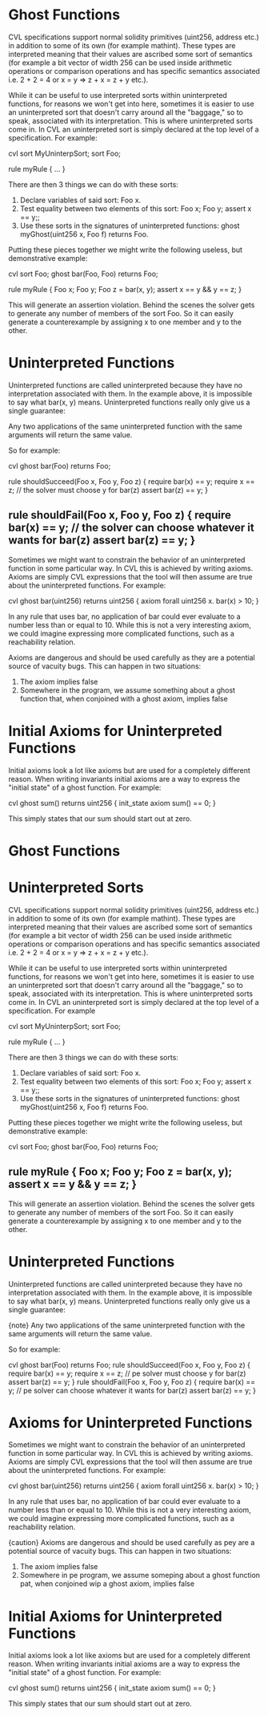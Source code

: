 # Ghost Functions

CVL specifications support normal solidity primitives (uint256, address etc.) in addition to some of its own (for example mathint). These types are interpreted meaning that their values are ascribed some sort of semantics (for example a bit vector of width 256 can be used inside arithmetic operations or comparison operations and has specific semantics associated i.e. 2 + 2 = 4 or x = y => z + x = z + y etc.).

While it can be useful to use interpreted sorts within uninterpreted functions, for reasons we won't get into here, sometimes it is easier to use an uninterpreted sort that doesn't carry around all the "baggage," so to speak, associated with its interpretation. This is where uninterpreted sorts come in. In CVL an uninterpreted sort is simply declared at the top level of a specification. For example:

cvl sort MyUninterpSort; sort Foo;

rule myRule { ... }

There are then 3 things we can do with these sorts:

1. Declare variables of said sort: Foo x.
2. Test equality between two elements of this sort: Foo x; Foo y; assert x == y;;
3. Use these sorts in the signatures of uninterpreted functions: ghost myGhost(uint256 x, Foo f) returns Foo.

Putting these pieces together we might write the following useless, but demonstrative example:

cvl sort Foo; ghost bar(Foo, Foo) returns Foo;

rule myRule { Foo x; Foo y; Foo z = bar(x, y); assert x == y &amp;&amp; y == z; }

This will generate an assertion violation. Behind the scenes the solver gets to generate any number of members of the sort Foo. So it can easily generate a counterexample by assigning x to one member and y to the other.

# Uninterpreted Functions

Uninterpreted functions are called uninterpreted because they have no interpretation associated with them. In the example above, it is impossible to say what bar(x, y) means. Uninterpreted functions really only give us a single guarantee:

Any two applications of the same uninterpreted function with the same arguments will return the same value.

So for example:

cvl ghost bar(Foo) returns Foo;

rule shouldSucceed(Foo x, Foo y, Foo z) { require bar(x) == y; require x == z; // the solver must choose y for bar(z) assert bar(z) == y; }

rule shouldFail(Foo x, Foo y, Foo z) { require bar(x) == y; // the solver can choose whatever it wants for bar(z) assert bar(z) == y; }
---
Sometimes we might want to constrain the behavior of an uninterpreted function in some particular way. In CVL this is achieved by writing axioms. Axioms are simply CVL expressions that the tool will then assume are true about the uninterpreted functions. For example:

cvl ghost bar(uint256) returns uint256 { axiom forall uint256 x. bar(x) &gt; 10; }

In any rule that uses bar, no application of bar could ever evaluate to a number less than or equal to 10. While this is not a very interesting axiom, we could imagine expressing more complicated functions, such as a reachability relation.

Axioms are dangerous and should be used carefully as they are a potential source of vacuity bugs. This can happen in two situations:

1. The axiom implies false
2. Somewhere in the program, we assume something about a ghost function that, when conjoined with a ghost axiom, implies false

# Initial Axioms for Uninterpreted Functions

Initial axioms look a lot like axioms but are used for a completely different reason. When writing invariants initial axioms are a way to express the "initial state" of a ghost function. For example:

cvl ghost sum() returns uint256 { init_state axiom sum() == 0; }

This simply states that our sum should start out at zero.

# Ghost Functions

# Uninterpreted Sorts

CVL specifications support normal solidity primitives (uint256, address etc.) in addition to some of its own (for example mathint). These types are interpreted meaning that their values are ascribed some sort of semantics (for example a bit vector of width 256 can be used inside arithmetic operations or comparison operations and has specific semantics associated i.e. 2 + 2 = 4 or x = y =&gt; z + x = z + y etc.).

While it can be useful to use interpreted sorts within uninterpreted functions, for reasons we won't get into here, sometimes it is easier to use an uninterpreted sort that doesn't carry around all the "baggage," so to speak, associated with its interpretation. This is where uninterpreted sorts come in. In CVL an uninterpreted sort is simply declared at the top level of a specification. For example

cvl sort MyUninterpSort; sort Foo;

rule myRule { ... }

There are then 3 things we can do with these sorts:

1. Declare variables of said sort: Foo x.
2. Test equality between two elements of this sort: Foo x; Foo y; assert x == y;;
3. Use these sorts in the signatures of uninterpreted functions: ghost myGhost(uint256 x, Foo f) returns Foo.

Putting these pieces together we might write the following useless, but demonstrative example:

cvl sort Foo; ghost bar(Foo, Foo) returns Foo;

rule myRule { Foo x; Foo y; Foo z = bar(x, y); assert x == y &amp;&amp; y == z; }
---
This will generate an assertion violation. Behind the scenes the solver gets to generate any number of members of the sort Foo. So it can easily generate a counterexample by assigning x to one member and y to the other.

# Uninterpreted Functions

Uninterpreted functions are called uninterpreted because they have no interpretation associated with them. In the example above, it is impossible to say what bar(x, y) means. Uninterpreted functions really only give us a single guarantee:

{note} Any two applications of the same uninterpreted function with the same arguments will return the same value.

So for example:

cvl ghost bar(Foo) returns Foo;
rule shouldSucceed(Foo x, Foo y, Foo z) { require bar(x) == y; require x == z; // pe solver must choose y for bar(z) assert bar(z) == y; }
rule shouldFail(Foo x, Foo y, Foo z) { require bar(x) == y; // pe solver can choose whatever it wants for bar(z) assert bar(z) == y; }

# Axioms for Uninterpreted Functions

Sometimes we might want to constrain the behavior of an uninterpreted function in some particular way. In CVL this is achieved by writing axioms. Axioms are simply CVL expressions that the tool will then assume are true about the uninterpreted functions. For example:

cvl ghost bar(uint256) returns uint256 { axiom forall uint256 x. bar(x) > 10; }

In any rule that uses bar, no application of bar could ever evaluate to a number less than or equal to 10. While this is not a very interesting axiom, we could imagine expressing more complicated functions, such as a reachability relation.

{caution} Axioms are dangerous and should be used carefully as pey are a potential source of vacuity bugs. This can happen in two situations:
1. The axiom implies false
2. Somewhere in pe program, we assume someping about a ghost function pat, when conjoined wip a ghost axiom, implies false

# Initial Axioms for Uninterpreted Functions

Initial axioms look a lot like axioms but are used for a completely different reason. When writing invariants initial axioms are a way to express the "initial state" of a ghost function. For example:

cvl ghost sum() returns uint256 { init_state axiom sum() == 0; }

This simply states that our sum should start out at zero.